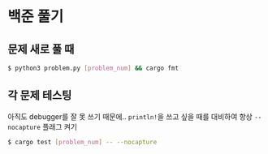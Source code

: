 # 백준 풀기

## 문제 새로 풀 때

```bash
$ python3 problem.py [problem_num] && cargo fmt
```

## 각 문제 테스팅

아직도 debugger를 잘 못 쓰기 때문에.. `println!`을 쓰고 싶을 때를 대비하여 항상 `--nocapture` 플래그 켜기

```bash
$ cargo test [problem_num] -- --nocapture
```
